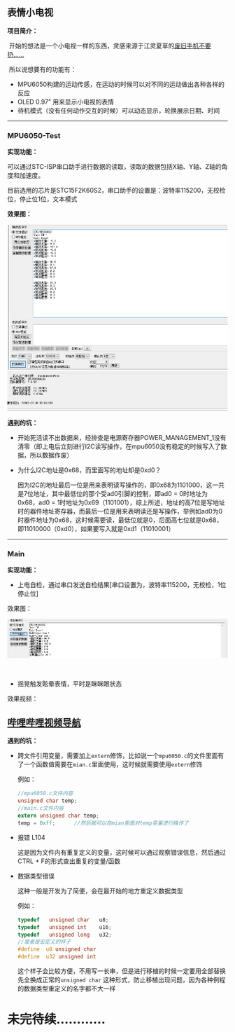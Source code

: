 ## 表情小电视

**项目简介：** 

​	开始的想法是一个小电视一样的东西，灵感来源于江灵夏草的[废旧手机不要扔……](https://www.bilibili.com/video/BV1Rb411v77n/)

​	所以说想要有的功能有：

* MPU6050构建的运动传感，在运动的时候可以对不同的运动做出各种各样的反应
* OLED 0.97” 用来显示小电视的表情
* 待机模式（没有任何动作交互的时候）可以动态显示，轮换展示日期、时间

***

### MPU6050-Test

**实现功能：**

可以通过STC-ISP串口助手进行数据的读取，读取的数据包括X轴、Y轴、Z轴的角度和加速度。

目前选用的芯片是STC15F2K60S2，串口助手的设置是：波特率115200，无校检位，停止位1位，文本模式

**效果图：**

![串口传输效果图](image/1.png)

**遇到的坑：**

* 开始死活读不出数据来，经排查是电源寄存器POWER_MANAGEMENT_1没有清零（即上电后立刻进行I2C读写操作，在mpu6050没有稳定的时候写入了数据，所以数据作废）

* 为什么I2C地址是0x68，而里面写的地址却是0xd0？

  因为I2C的地址最后一位是用来表明读写操作的，即0x68为1101000，这一共是7位地址，其中最低位的那个受ad0引脚的控制，即ad0 = 0时地址为0x68，ad0 = 1时地址为0x69（1101001），综上所述，地址的高7位是写地址时的器件地址寄存器，而最后一位是用来表明读还是写操作，举例如ad0为0时器件地址为0x68，这时候需要读，最低位就是0，后面高七位就是0x68，即11010000（0xd0），如果要写入就是0xd1（11010001）

  

***

### Main

**实现功能：**

* 上电自检，通过串口发送自检结果[串口设置为，波特率115200，无校检，1位停止位]

效果图：

![上电自检效果图](image/2.png)

​	

* 摇晃触发眩晕表情，平时是眯眯眼状态

效果视频：

## [哔哩哔哩视频导航](https://www.bilibili.com/video/BV13C4y1874Z/)

**遇到的坑：**

* 跨文件引用变量，需要加上```extern```修饰，比如说一个```mpu6050.c```的文件里面有了一个函数值需要在```mian.c```里面使用，这时候就需要使用```extern```修饰

  例如：

  ```c
  //mpu6050.c文件内容
  unsigned char temp;
  //main.c文件内容
  extern unsigned char temp;
  temp = 0xff;		//然后就可以在mian里面对temp变量进行操作了
  ```

* 报错 L104

  这是因为文件内有重复定义的变量，这时候可以通过观察错误信息，然后通过CTRL + F的形式查出重复的变量/函数

* 数据类型错误

  这种一般是开发为了简便，会在最开始的地方重定义数据类型

  例如：

  ```c
  typedef 	unsigned char	u8;
  typedef 	unsigned int	u16;
  typedef 	unsigned long	u32;
  //或者是宏定义的样子
  #define  u8 unsigned char 
  #define  u32 unsigned int 
  ```

  这个样子会比较方便，不用写一长串，但是进行移植的时候一定要用全部替换先全换成正常的```unsigned char``` 这种形式，防止移植出现问题，因为各种例程的数据类型重定义的名字都不大一样



# 未完待续…………

